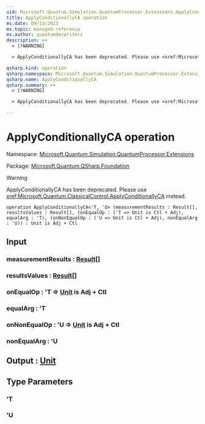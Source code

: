 ```yaml
---
uid: Microsoft.Quantum.Simulation.QuantumProcessor.Extensions.ApplyConditionallyCA
title: ApplyConditionallyCA operation
ms.date: 09/13/2023
ms.topic: managed-reference
ms.author: quantumdocwriters
description: >+
  > [!WARNING]

  > ApplyConditionallyCA has been deprecated. Please use <xref:Microsoft.Quantum.ClassicalControl.ApplyConditionallyCA> instead.

qsharp.kind: operation
qsharp.namespace: Microsoft.Quantum.Simulation.QuantumProcessor.Extensions
qsharp.name: ApplyConditionallyCA
qsharp.summary: >+
  > [!WARNING]

  > ApplyConditionallyCA has been deprecated. Please use <xref:Microsoft.Quantum.ClassicalControl.ApplyConditionallyCA> instead.

---
```


# ApplyConditionallyCA operation

Namespace: [Microsoft.Quantum.Simulation.QuantumProcessor.Extensions](xref:Microsoft.Quantum.Simulation.QuantumProcessor.Extensions)

Package: [Microsoft.Quantum.QSharp.Foundation](https://nuget.org/packages/Microsoft.Quantum.QSharp.Foundation)


> [!WARNING]
> ApplyConditionallyCA has been deprecated. Please use <xref:Microsoft.Quantum.ClassicalControl.ApplyConditionallyCA> instead.



```qsharp
operation ApplyConditionallyCA<'T, 'U> (measurementResults : Result[], resultsValues : Result[], (onEqualOp : ('T => Unit is Ctl + Adj), equalArg : 'T), (onNonEqualOp : ('U => Unit is Ctl + Adj), nonEqualArg : 'U)) : Unit is Adj + Ctl
```


## Input

### measurementResults : [Result](xref:microsoft.quantum.qsharp.valueliterals#result-literal)[]




### resultsValues : [Result](xref:microsoft.quantum.qsharp.valueliterals#result-literal)[]




### onEqualOp : 'T => [Unit](xref:microsoft.quantum.qsharp.valueliterals#unit-literal)  is Adj + Ctl




### equalArg : 'T




### onNonEqualOp : 'U => [Unit](xref:microsoft.quantum.qsharp.valueliterals#unit-literal)  is Adj + Ctl




### nonEqualArg : 'U





## Output : [Unit](xref:microsoft.quantum.qsharp.valueliterals#unit-literal)



## Type Parameters

### 'T


### 'U


